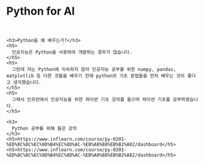 <html>
  <body>
    <h1>Python for AI</h1>
    <br>
    
    <h3>Python을 왜 배우는가?</h3>
    <h5>
      인공지능은 Python을 사용하여 개발하는 경우가 많습니다.
    </h5>
    <h5>
      그런데 저는 Python에 익숙하지 않아 인공지능 공부를 위한 numpy, pandas, matplotlib 등 다른 것들을 배우기 전에 python의 기초 문법들을 먼저 배우는 것이 좋다고 생각했습니다.
    </h5>
    <h5>
      그래서 인프런에서 인공지능을 위한 파이썬 기초 강의를 들으며 파이썬 기초를 공부하였습니다.
    </h5>
    
    <h3>
      Python 공부를 위해 들은 강의
    </h3>
    <h5>https://www.inflearn.com/course/py-0201-%ED%8C%8C%EC%9D%B4%EC%8D%AC-%EB%A0%88%EB%B2%A82/dashboard</h5>
    <h5>https://www.inflearn.com/course/py-0201-%ED%8C%8C%EC%9D%B4%EC%8D%AC-%EB%A0%88%EB%B2%A82/dashboard</h5>
  </body>
</html>
